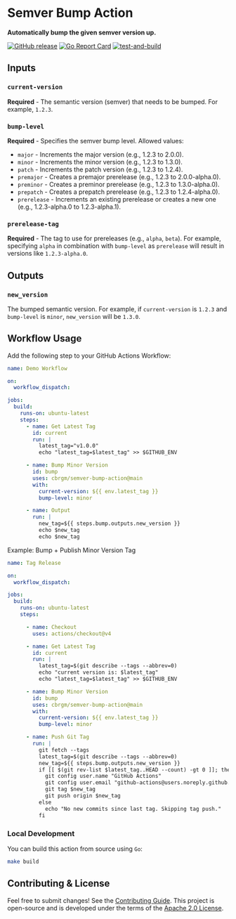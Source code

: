 # Semver Bump Action

**Automatically bump the given semver version up.**

[![GitHub release](https://img.shields.io/github/release/cbrgm/semver-bump-action.svg)](https://github.com/cbrgm/semver-bump-action)
[![Go Report Card](https://goreportcard.com/badge/github.com/cbrgm/semver-bump-action)](https://goreportcard.com/report/github.com/cbrgm/semver-bump-action)
[![test-and-build](https://github.com/cbrgm/semver-bump-action/actions/workflows/build.yml/badge.svg)](https://github.com/cbrgm/semver-bump-action/actions/workflows/build.yml)

## Inputs

### `current-version`
**Required** - The semantic version (semver) that needs to be bumped. For example, `1.2.3`.

### `bump-level`
**Required** - Specifies the semver bump level. Allowed values:
- `major` - Increments the major version (e.g., 1.2.3 to 2.0.0).
- `minor` - Increments the minor version (e.g., 1.2.3 to 1.3.0).
- `patch` - Increments the patch version (e.g., 1.2.3 to 1.2.4).
- `premajor` - Creates a premajor prerelease (e.g., 1.2.3 to 2.0.0-alpha.0).
- `preminor` - Creates a preminor prerelease (e.g., 1.2.3 to 1.3.0-alpha.0).
- `prepatch` - Creates a prepatch prerelease (e.g., 1.2.3 to 1.2.4-alpha.0).
- `prerelease` - Increments an existing prerelease or creates a new one (e.g., 1.2.3-alpha.0 to 1.2.3-alpha.1).

### `prerelease-tag`
**Required** - The tag to use for prereleases (e.g., `alpha`, `beta`). For example, specifying `alpha` in combination with `bump-level` as `prerelease` will result in versions like `1.2.3-alpha.0`.

## Outputs

### `new_version`
The bumped semantic version. For example, if `current-version` is `1.2.3` and `bump-level` is `minor`, `new_version` will be `1.3.0`.

## Workflow Usage

Add the following step to your GitHub Actions Workflow:

```yaml
name: Demo Workflow

on:
  workflow_dispatch:

jobs:
  build:
    runs-on: ubuntu-latest
    steps:
      - name: Get Latest Tag
        id: current
        run: |
          latest_tag="v1.0.0"
          echo "latest_tag=$latest_tag" >> $GITHUB_ENV

      - name: Bump Minor Version
        id: bump
        uses: cbrgm/semver-bump-action@main
        with:
          current-version: ${{ env.latest_tag }}
          bump-level: minor

      - name: Output
        run: |
          new_tag=${{ steps.bump.outputs.new_version }}
          echo $new_tag
          echo $new_tag
```

Example: Bump + Publish Minor Version Tag

```yaml
name: Tag Release

on:
  workflow_dispatch:

jobs:
  build:
    runs-on: ubuntu-latest
    steps:

      - name: Checkout
        uses: actions/checkout@v4

      - name: Get Latest Tag
        id: current
        run: |
          latest_tag=$(git describe --tags --abbrev=0)
          echo "current version is: $latest_tag"
          echo "latest_tag=$latest_tag" >> $GITHUB_ENV

      - name: Bump Minor Version
        id: bump
        uses: cbrgm/semver-bump-action@main
        with:
          current-version: ${{ env.latest_tag }}
          bump-level: minor

      - name: Push Git Tag
        run: |
          git fetch --tags
          latest_tag=$(git describe --tags --abbrev=0)
          new_tag=${{ steps.bump.outputs.new_version }}
          if [[ $(git rev-list $latest_tag..HEAD --count) -gt 0 ]]; then
            git config user.name "GitHub Actions"
            git config user.email "github-actions@users.noreply.github.com"
            git tag $new_tag
            git push origin $new_tag
          else
            echo "No new commits since last tag. Skipping tag push."
          fi
```

### Local Development

You can build this action from source using `Go`:

```bash
make build
```

## Contributing & License

Feel free to submit changes! See the [Contributing Guide](https://github.com/cbrgm/contributing/blob/master/CONTRIBUTING.md). This project is open-source
and is developed under the terms of the [Apache 2.0 License](https://github.com/cbrgm/semver-bump-action/blob/master/LICENSE).
